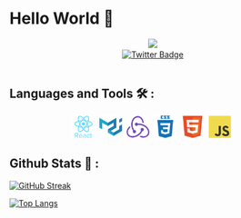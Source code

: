 # Hello World 👋
<div id="header" align="center">
  <img src=https://media.giphy.com/media/gjrYDwbjnK8x36xZIO/giphy.gif width="150"/>
</div>
<div id="badges" align="center">
  <a href="https://twitter.com/nikktwts">
    <img src="https://img.shields.io/badge/Twitter-green?style=for-the-badge&logo=twitter&logoColor=white" alt="Twitter Badge"/>
  </a>
</div>
<div id="views" align="center">
  <img src="https://komarev.com/ghpvc/?username=hypnogagia&style=flat-square&color=green" alt=""/>
</div>

## Languages and Tools 🛠️ :
<div align="center">
  <img src="https://github.com/devicons/devicon/blob/master/icons/react/react-original-wordmark.svg" title="React" alt="React" width="40" height="40"/>&nbsp;
  <img src="https://github.com/devicons/devicon/blob/master/icons/materialui/materialui-original.svg" title="Material UI" alt="Material UI" width="40" height="40"/>&nbsp;
  <img src="https://github.com/devicons/devicon/blob/master/icons/redux/redux-original.svg" title="Redux" alt="Redux " width="40" height="40"/>&nbsp;
  <img src="https://github.com/devicons/devicon/blob/master/icons/css3/css3-plain-wordmark.svg"  title="CSS3" alt="CSS" width="40" height="40"/>&nbsp;
  <img src="https://github.com/devicons/devicon/blob/master/icons/html5/html5-original.svg" title="HTML5" alt="HTML" width="40" height="40"/>&nbsp;
  <img src="https://github.com/devicons/devicon/blob/master/icons/javascript/javascript-original.svg" title="JavaScript" alt="JavaScript" width="40" height="40"/>&nbsp;
</div>

## Github Stats 🐢 :

[![GitHub Streak](http://github-readme-streak-stats.herokuapp.com?user=hypnogagia&theme=dark&background=000000)](https://git.io/streak-stats)

[![Top Langs](https://github-readme-stats.vercel.app/api/top-langs/?username=hypnogagia&layout=compact&theme=vision-friendly-dark)](https://github.com/anuraghazra/github-readme-stats)
